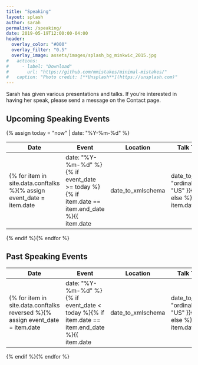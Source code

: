 ```yaml
---
title: "Speaking"
layout: splash
author: sarah
permalink: /speaking/
date: 2019-05-19T12:00:00-04:00
header:
  overlay_color: "#000"
  overlay_filter: "0.5"
  overlay_image: assets/images/splash_bg_minkwic_2015.jpg
#   actions:
#     - label: "Download"
#       url: "https://github.com/mmistakes/minimal-mistakes/"
#   caption: "Photo credit: [**Unsplash**](https://unsplash.com)"
---
```


Sarah has given various presentations and talks. If you’re interested in having her speak, please send a message on the Contact page.

## Upcoming Speaking Events

{% assign today = "now" | date: "%Y-%m-%d" %}

| Date | Event | Location | Talk Type | Talk Title | 
|------|-------|----------|-----------|------------|
{% for item in site.data.conftalks %}{% assign event_date = item.date | date: "%Y-%m-%d" %}{% if event_date >= today %}{% if item.date == item.end_date %}{{ item.date | date_to_xmlschema | date_to_string: "ordinal", "US" }}{% else %}{{ item.date | date_to_xmlschema | date_to_string: "ordinal", "US" }} - {{ item.end_date | date_to_xmlschema | date_to_string: "ordinal", "US" }}{% endif %} | {{ item.event }} | {{ item.location }} | {{ item.type }} | {{ item.title }}
{% endif %}{% endfor %}

## Past Speaking Events

| Date | Event | Location | Talk Type | Talk Title | 
|------|-------|----------|-----------|------------|
{% for item in site.data.conftalks reversed %}{% assign event_date = item.date | date: "%Y-%m-%d" %}{% if event_date < today %}{% if item.date == item.end_date %}{{ item.date | date_to_xmlschema | date_to_string: "ordinal", "US" }}{% else %}{{ item.date | date_to_xmlschema | date_to_string: "ordinal", "US" }} - {{ item.end_date | date_to_xmlschema | date_to_string: "ordinal", "US" }}{% endif %} | {{ item.event }} | {{ item.location }} | {{ item.type }} | {{ item.title }}
{% endif %}{% endfor %}
